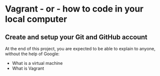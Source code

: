 # Vagrant - or - how to code in your local computer
## Create and setup your Git and GitHub account
 At the end of this project, you are expected to be able to explain to anyone, without the help of Google:
* What is a virtual machine
* What is Vagrant


